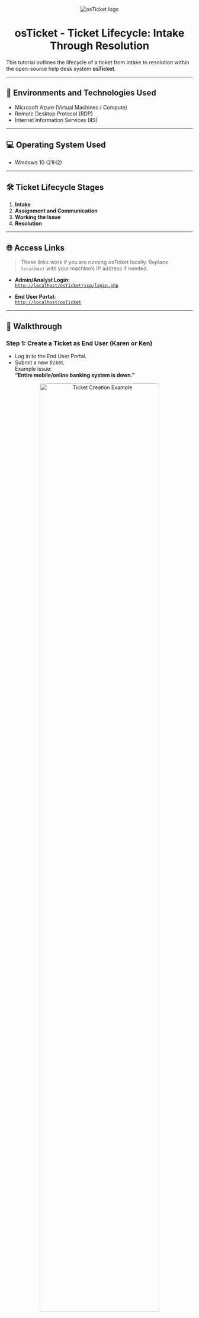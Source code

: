 <p align="center">
  <img src="https://i.imgur.com/Clzj7Xs.png" alt="osTicket logo" />
</p>

<h1 align="center">osTicket - Ticket Lifecycle: Intake Through Resolution</h1>

This tutorial outlines the lifecycle of a ticket from intake to resolution within the open-source help desk system **osTicket**.

---

## 🧰 Environments and Technologies Used

- Microsoft Azure (Virtual Machines / Compute)
- Remote Desktop Protocol (RDP)
- Internet Information Services (IIS)

---

## 💻 Operating System Used

- Windows 10 (21H2)

---

## 🛠 Ticket Lifecycle Stages

1. **Intake**
2. **Assignment and Communication**
3. **Working the Issue**
4. **Resolution**

---

## 🌐 Access Links

> These links work if you are running osTicket locally. Replace `localhost` with your machine’s IP address if needed.

- **Admin/Analyst Login:**  
  [`http://localhost/osTicket/scp/login.php`](http://localhost/osTicket/scp/login.php)

- **End User Portal:**  
  [`http://localhost/osTicket`](http://localhost/osTicket)

---

## 📝 Walkthrough

### Step 1: Create a Ticket as End User (Karen or Ken)

- Log in to the End User Portal.
- Submit a new ticket.  
  Example issue:  
  **“Entire mobile/online banking system is down.”**

<p align="center">
  <img src="https://i.imgur.com/pBGk9xV.png" width="80%" alt="Ticket Creation Example" />
</p>

---

### Step 2: Assign Ticket Properties as Help Desk Agent (John)

- Log in as John (help desk agent).
- Find the new ticket and assign the following:
  - **Severity:** Sev-A (1-hour SLA, 24/7)
  - **Department:** Online Banking
  - Assign to the appropriate **agent or team**.
  - Select a relevant **Help Topic**.

> Note: After escalation, check whether the ticket becomes inaccessible due to permission settings.

<p align="center">
  <img src="https://i.imgur.com/RuH4u0Z.png" width="80%" alt="Assign SLA" />
  <img src="https://i.imgur.com/BKNPDk9.png" width="80%" alt="Assign Help Topic" />
  <img src="https://i.imgur.com/TCwXxxz.png" width="80%" alt="Assign Agent or Team" />
</p>

---

### Step 3: Work the Ticket (Agent: Jane)

- Log in as **Jane**, a member of the Online Banking team.
- Assign the ticket to yourself, or leave it under the team’s queue.
- Add internal comments to communicate with your team.

<p align="center">
  <img src="https://i.imgur.com/XeLtMZi.png" width="80%" alt="Internal Comments" />
  <img src="https://i.imgur.com/8vxuX9X.png" width="80%" alt="Progress Update" />
</p>

#### Example Internal Note:

> “Update: We've investigated the outage. The issue was caused by a recent system update. We're rolling back the update to restore functionality.”

<p align="center">
  <img src="https://i.imgur.com/Mk2gCRV.png" width="80%" alt="Troubleshooting Notes" />
</p>

---

### Step 4: Resolve the Ticket

Once the issue is resolved:

1. Update the ticket status to **Resolved**.
2. Add a resolution note (e.g., "Issue resolved by Jane. Update rollback restored service.").

<p align="center">
  <img src="https://i.imgur.com/j8d8sh4.png" width="80%" alt="Mark as Resolved" />
</p>

---

## 🧠 Best Practices & Tips

### Email Notifications

- osTicket can send automatic email updates to users when their ticket is updated.
- End users can reply to emails to continue communication.

### Real-World Ticket Intake

Tickets can be created from:
- Phone calls
- Emails
- Web forms
- Chat apps
- Walk-ins or verbal requests

> Even if you resolve an issue immediately, always document it in a ticket. This helps with metrics, tracking, and team visibility.

---


